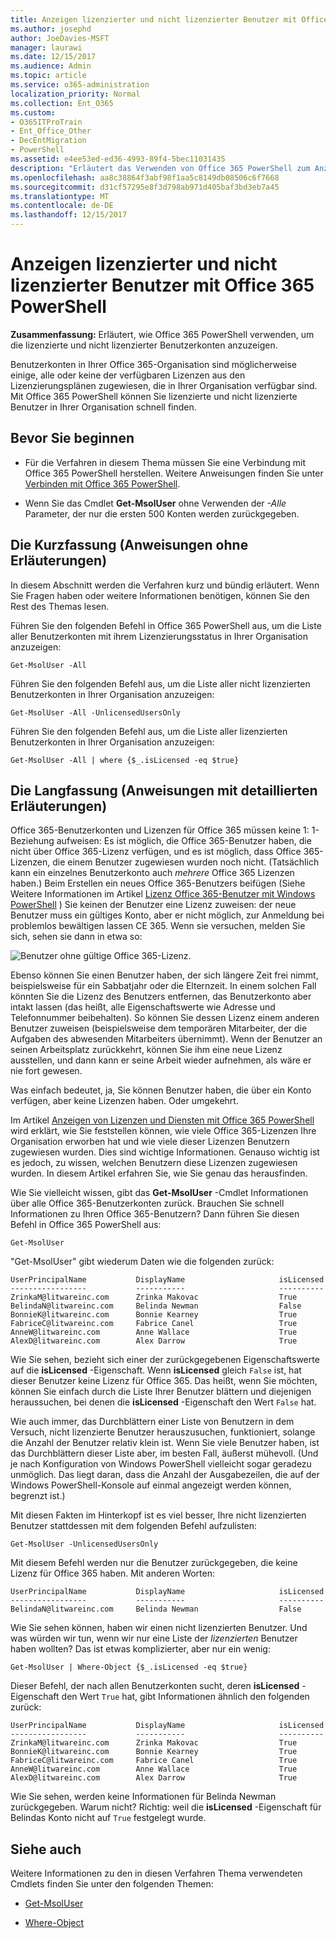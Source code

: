 ```yaml
---
title: Anzeigen lizenzierter und nicht lizenzierter Benutzer mit Office 365 PowerShell
ms.author: josephd
author: JoeDavies-MSFT
manager: laurawi
ms.date: 12/15/2017
ms.audience: Admin
ms.topic: article
ms.service: o365-administration
localization_priority: Normal
ms.collection: Ent_O365
ms.custom:
- O365ITProTrain
- Ent_Office_Other
- DecEntMigration
- PowerShell
ms.assetid: e4ee53ed-ed36-4993-89f4-5bec11031435
description: "Erläutert das Verwenden von Office 365 PowerShell zum Anzeigen von lizenzierten und nicht lizenzierten Benutzerkonten."
ms.openlocfilehash: aa8c38864f3abf98f1aa5c8149db08506c6f7668
ms.sourcegitcommit: d31cf57295e8f3d798ab971d405baf3bd3eb7a45
ms.translationtype: MT
ms.contentlocale: de-DE
ms.lasthandoff: 12/15/2017
---
```

# <a name="view-licensed-and-unlicensed-users-with-office-365-powershell"></a>Anzeigen lizenzierter und nicht lizenzierter Benutzer mit Office 365 PowerShell

**Zusammenfassung:** Erläutert, wie Office 365 PowerShell verwenden, um die lizenzierte und nicht lizenzierter Benutzerkonten anzuzeigen.
  
Benutzerkonten in Ihrer Office 365-Organisation sind möglicherweise einige, alle oder keine der verfügbaren Lizenzen aus den Lizenzierungsplänen zugewiesen, die in Ihrer Organisation verfügbar sind. Mit Office 365 PowerShell können Sie lizenzierte und nicht lizenzierte Benutzer in Ihrer Organisation schnell finden.
  
## <a name="before-you-begin"></a>Bevor Sie beginnen

- Für die Verfahren in diesem Thema müssen Sie eine Verbindung mit Office 365 PowerShell herstellen. Weitere Anweisungen finden Sie unter [Verbinden mit Office 365 PowerShell](connect-to-office-365-powershell.md).
    
- Wenn Sie das Cmdlet **Get-MsolUser** ohne Verwenden der _-Alle_ Parameter, der nur die ersten 500 Konten werden zurückgegeben.
    
## <a name="the-short-version-instructions-without-explanations"></a>Die Kurzfassung (Anweisungen ohne Erläuterungen)

In diesem Abschnitt werden die Verfahren kurz und bündig erläutert. Wenn Sie Fragen haben oder weitere Informationen benötigen, können Sie den Rest des Themas lesen.
  
Führen Sie den folgenden Befehl in Office 365 PowerShell aus, um die Liste aller Benutzerkonten mit ihrem Lizenzierungsstatus in Ihrer Organisation anzuzeigen:
  
```
Get-MsolUser -All
```

Führen Sie den folgenden Befehl aus, um die Liste aller nicht lizenzierten Benutzerkonten in Ihrer Organisation anzuzeigen:
  
```
Get-MsolUser -All -UnlicensedUsersOnly
```

Führen Sie den folgenden Befehl aus, um die Liste aller lizenzierten Benutzerkonten in Ihrer Organisation anzuzeigen:
  
```
Get-MsolUser -All | where {$_.isLicensed -eq $true}
```

## <a name="the-long-version-instructions-with-detailed-explanations"></a>Die Langfassung (Anweisungen mit detaillierten Erläuterungen)

Office 365-Benutzerkonten und Lizenzen für Office 365 müssen keine 1: 1-Beziehung aufweisen: Es ist möglich, die Office 365-Benutzer haben, die nicht über Office 365-Lizenz verfügen, und es ist möglich, dass Office 365-Lizenzen, die einem Benutzer zugewiesen wurden noch nicht. (Tatsächlich kann ein einzelnes Benutzerkonto auch *mehrere* Office 365 Lizenzen haben.) Beim Erstellen ein neues Office 365-Benutzers beifügen (Siehe Weitere Informationen im Artikel [Lizenz Office 365-Benutzer mit Windows PowerShell](http://technet.microsoft.com/library/0ab9fcac-e5ea-4b5b-b72c-8c92c55565ac.aspx) ) Sie keinen der Benutzer eine Lizenz zuweisen: der neue Benutzer muss ein gültiges Konto, aber er nicht möglich, zur Anmeldung bei problemlos bewältigen lassen CE 365. Wenn sie versuchen, melden Sie sich, sehen sie dann in etwa so:
  
![Benutzer ohne gültige Office 365-Lizenz.](images/o365_powershell_no_license.png)
  
Ebenso können Sie einen Benutzer haben, der sich längere Zeit frei nimmt, beispielsweise für ein Sabbatjahr oder die Elternzeit. In einem solchen Fall könnten Sie die Lizenz des Benutzers entfernen, das Benutzerkonto aber intakt lassen (das heißt, alle Eigenschaftswerte wie Adresse und Telefonnummer beibehalten). So können Sie dessen Lizenz einem anderen Benutzer zuweisen (beispielsweise dem temporären Mitarbeiter, der die Aufgaben des abwesenden Mitarbeiters übernimmt). Wenn der Benutzer an seinen Arbeitsplatz zurückkehrt, können Sie ihm eine neue Lizenz ausstellen, und dann kann er seine Arbeit wieder aufnehmen, als wäre er nie fort gewesen.
  
Was einfach bedeutet, ja, Sie können Benutzer haben, die über ein Konto verfügen, aber keine Lizenzen haben. Oder umgekehrt.
  
Im Artikel [Anzeigen von Lizenzen und Diensten mit Office 365 PowerShell](view-licenses-and-services-with-office-365-powershell.md) wird erklärt, wie Sie feststellen können, wie viele Office 365-Lizenzen Ihre Organisation erworben hat und wie viele dieser Lizenzen Benutzern zugewiesen wurden. Dies sind wichtige Informationen. Genauso wichtig ist es jedoch, zu wissen, welchen Benutzern diese Lizenzen zugewiesen wurden. In diesem Artikel erfahren Sie, wie Sie genau das herausfinden.
  
Wie Sie vielleicht wissen, gibt das **Get-MsolUser** -Cmdlet Informationen über alle Office 365-Benutzerkonten zurück. Brauchen Sie schnell Informationen zu Ihren Office 365-Benutzern? Dann führen Sie diesen Befehl in Office 365 PowerShell aus:
  
```
Get-MsolUser
```

"Get-MsolUser" gibt wiederum Daten wie die folgenden zurück:
  
```
UserPrincipalName           DisplayName                     isLicensed
-----------------           -----------                     ----------
ZrinkaM@litwareinc.com      Zrinka Makovac                  True
BelindaN@litwareinc.com     Belinda Newman                  False
BonnieK@litwareinc.com      Bonnie Kearney                  True
FabriceC@litwareinc.com     Fabrice Canel                   True
AnneW@litwareinc.com        Anne Wallace                    True
AlexD@litwareinc.com        Alex Darrow                     True
```

Wie Sie sehen, bezieht sich einer der zurückgegebenen Eigenschaftswerte auf die **isLicensed** -Eigenschaft. Wenn **isLicensed** gleich `False` ist, hat dieser Benutzer keine Lizenz für Office 365. Das heißt, wenn Sie möchten, können Sie einfach durch die Liste Ihrer Benutzer blättern und diejenigen heraussuchen, bei denen die **isLicensed** -Eigenschaft den Wert `False` hat.
  
Wie auch immer, das Durchblättern einer Liste von Benutzern in dem Versuch, nicht lizenzierte Benutzer herauszusuchen, funktioniert, solange die Anzahl der Benutzer relativ klein ist. Wenn Sie viele Benutzer haben, ist das Durchblättern dieser Liste aber, im besten Fall, äußerst mühevoll. (Und je nach Konfiguration von Windows PowerShell vielleicht sogar geradezu unmöglich. Das liegt daran, dass die Anzahl der Ausgabezeilen, die auf der Windows PowerShell-Konsole auf einmal angezeigt werden können, begrenzt ist.)
  
Mit diesen Fakten im Hinterkopf ist es viel besser, Ihre nicht lizenzierten Benutzer stattdessen mit dem folgenden Befehl aufzulisten:
  
```
Get-MsolUser -UnlicensedUsersOnly
```

Mit diesem Befehl werden nur die Benutzer zurückgegeben, die keine Lizenz für Office 365 haben. Mit anderen Worten:
  
```
UserPrincipalName           DisplayName                     isLicensed
-----------------           -----------                     ----------
BelindaN@litwareinc.com     Belinda Newman                  False
```

Wie Sie sehen können, haben wir einen nicht lizenzierten Benutzer. Und was würden wir tun, wenn wir nur eine Liste der  *lizenzierten*  Benutzer haben wollten? Das ist etwas komplizierter, aber nur ein wenig:
  
```
Get-MsolUser | Where-Object {$_.isLicensed -eq $true}
```

Dieser Befehl, der nach allen Benutzerkonten sucht, deren **isLicensed** -Eigenschaft den Wert `True` hat, gibt Informationen ähnlich den folgenden zurück:
  
```
UserPrincipalName           DisplayName                     isLicensed
-----------------           -----------                     ----------
ZrinkaM@litwareinc.com      Zrinka Makovac                  True
BonnieK@litwareinc.com      Bonnie Kearney                  True
FabriceC@litwareinc.com     Fabrice Canel                   True
AnneW@litwareinc.com        Anne Wallace                    True
AlexD@litwareinc.com        Alex Darrow                     True
```

Wie Sie sehen, werden keine Informationen für Belinda Newman zurückgegeben. Warum nicht? Richtig: weil die **isLicensed** -Eigenschaft für Belindas Konto nicht auf `True` festgelegt wurde.
  
## <a name="see-also"></a>Siehe auch
<a name="SeeAlso"> </a>

Weitere Informationen zu den in diesen Verfahren Thema verwendeten Cmdlets finden Sie unter den folgenden Themen:
  
- [Get-MsolUser](https://go.microsoft.com/fwlink/p/?LinkId=691547)
    
- [Where-Object](https://go.microsoft.com/fwlink/p/?LinkId=113423)
    

